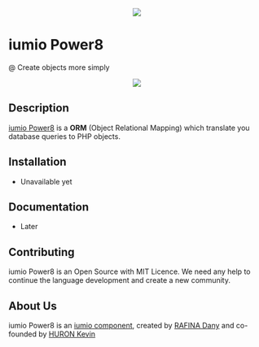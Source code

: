 <p align="center"><a href="https://power8.iumio.com" target="_blank">
    <img src="https://iumio.com/wp-content/uploads/2018/02/cropped-iumio.logo_.black_.png">
</a></p>

iumio Power8
================

@ Create objects more simply

<p align="center"><a href="https://framework.iumio.com" target="_blank">
    <img src="https://travis-ci.org/iumio-team/iumio-framework.svg?branch=master">
</a></p>


Description
------------



[iumio Power8][1] is a **ORM** (Object Relational Mapping) which translate you database queries to PHP objects. 

Installation
------------

* Unavailable yet

Documentation
-------------

* Later


Contributing
------------

iumio Power8 is an Open Source with MIT Licence.
We need any help to continue the language development and create a new community.


About Us
--------

iumio Power8 is an [iumio component][5], created by [RAFINA Dany][6] and co-founded by [HURON Kevin][7]

[1]: https://power8.iumio.com
[5]: https://iumio.com
[6]: https://www.linkedin.com/in/dany-rafina-672041b3/
[7]: http://kevinhuron.fr/
